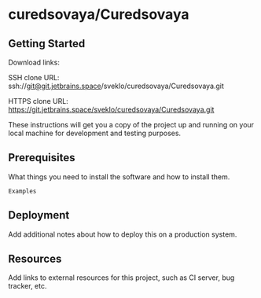 # curedsovaya/Curedsovaya



## Getting Started

Download links:

SSH clone URL: ssh://git@git.jetbrains.space/sveklo/curedsovaya/Curedsovaya.git

HTTPS clone URL: https://git.jetbrains.space/sveklo/curedsovaya/Curedsovaya.git



These instructions will get you a copy of the project up and running on your local machine for development and testing purposes.

## Prerequisites

What things you need to install the software and how to install them.

```
Examples
```

## Deployment

Add additional notes about how to deploy this on a production system.

## Resources

Add links to external resources for this project, such as CI server, bug tracker, etc.

